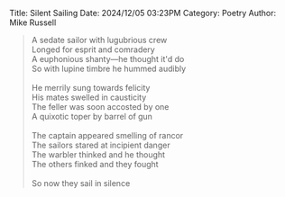 Title: Silent Sailing
Date: 2024/12/05 03:23PM
Category: Poetry
Author: Mike Russell

> A sedate sailor with lugubrious crew<br>
> Longed for esprit and comradery<br>
> A euphonious shanty—he thought it'd do<br>
> So with lupine timbre he hummed audibly<br>
> <br>
> He merrily sung towards felicity<br>
> His mates swelled in causticity<br>
> The feller was soon accosted by one<br>
> A quixotic toper by barrel of gun<br>
> <br>
> The captain appeared smelling of rancor<br>
> The sailors stared at incipient danger<br>
> The warbler thinked and he thought<br>
> The others finked and they fought<br>
> <br>
> So now they sail in silence<br>
